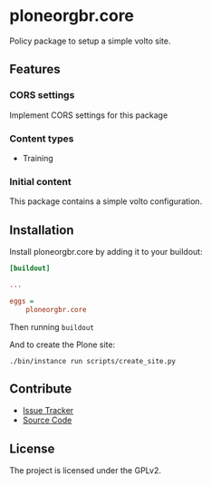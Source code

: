 # ploneorgbr.core

Policy package to setup a simple volto site.

## Features

### CORS settings

Implement CORS settings for this package

### Content types

- Training

### Initial content

This package contains a simple volto configuration.

Installation
------------

Install ploneorgbr.core by adding it to your buildout:
```ini
[buildout]

...

eggs =
    ploneorgbr.core
```

Then running `buildout`

And to create the Plone site:

```shell
./bin/instance run scripts/create_site.py
```

## Contribute

- [Issue Tracker](https://github.com/plonegovbr/plone.org.br/issues)
- [Source Code](https://github.com/plonegovbr/plone.org.br/)

## License

The project is licensed under the GPLv2.
